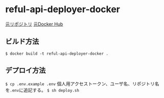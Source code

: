 # reful-api-deployer-docker

[元リポジトリ](https://github.com/sikmi/reful-api-deployer-docker)
[元Docker Hub](https://hub.docker.com/r/sikmi/reful-api-deployer-docker)

## ビルド方法
`$ docker build -t reful-api-deployer-docker .`

## デプロイ方法
`$ cp .env.example .env`
個人用アクセストークン、ユーザ名、リポジトリ名を`.env`に追記する。
`$ sh deploy.sh`